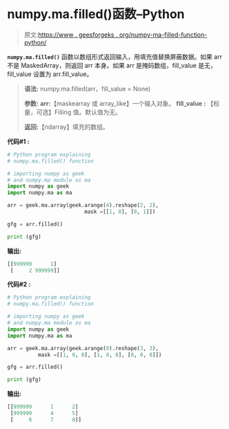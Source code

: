 # numpy.ma.filled()函数–Python

> 原文:[https://www . geesforgeks . org/numpy-ma-filled-function-python/](https://www.geeksforgeeks.org/numpy-ma-filled-function-python/)

**`numpy.ma.filled()`** 函数以数组形式返回输入，用填充值替换屏蔽数据。如果 arr 不是 MaskedArray，则返回 arr 本身。如果 arr 是掩码数组，fill_value 是无，fill_value 设置为 arr.fill_value。

> **语法:** numpy.ma.filled(arr，fill_value = None)
> 
> **参数:**
> **arr:**【maskearray 或 array_like】一个输入对象。
> **fill_value :** 【标量，可选】Filling 值。默认值为无。
> 
> **返回:**【ndarray】填充的数组。

**代码#1 :**

```py
# Python program explaining
# numpy.ma.filled() function

# importing numpy as geek   
# and numpy.ma module as ma  
import numpy as geek  
import numpy.ma as ma

arr = geek.ma.array(geek.arange(4).reshape(2, 2),
                         mask =[[1, 0], [0, 1]])

gfg = arr.filled()

print (gfg)
```

**输出:**

```py
[[999999      1]
 [     2 999999]]

```

**代码#2 :**

```py
# Python program explaining
# numpy.ma.filled() function

# importing numpy as geek   
# and numpy.ma module as ma  
import numpy as geek  
import numpy.ma as ma

arr = geek.ma.array(geek.arange(9).reshape(3, 3), 
          mask =[[1, 0, 0], [1, 0, 0], [0, 0, 0]])

gfg = arr.filled()

print (gfg)
```

**输出:**

```py
[[999999      1      2]
 [999999      4      5]
 [     6      7      8]]

```